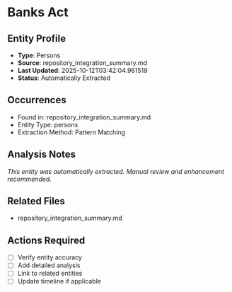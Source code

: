 # Banks Act

## Entity Profile
- **Type**: Persons
- **Source**: repository_integration_summary.md
- **Last Updated**: 2025-10-12T03:42:04.961519
- **Status**: Automatically Extracted

## Occurrences
- Found in: repository_integration_summary.md
- Entity Type: persons
- Extraction Method: Pattern Matching

## Analysis Notes
*This entity was automatically extracted. Manual review and enhancement recommended.*

## Related Files
- repository_integration_summary.md

## Actions Required
- [ ] Verify entity accuracy
- [ ] Add detailed analysis
- [ ] Link to related entities
- [ ] Update timeline if applicable
